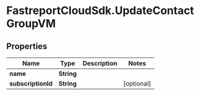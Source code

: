 # FastreportCloudSdk.UpdateContactGroupVM

## Properties

Name | Type | Description | Notes
------------ | ------------- | ------------- | -------------
**name** | **String** |  | 
**subscriptionId** | **String** |  | [optional] 


